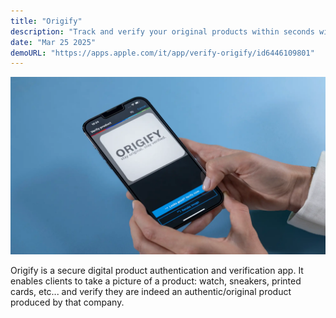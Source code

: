 ```yaml
---
title: "Origify"
description: "Track and verify your original products within seconds with our covert and digital product authentication solution"
date: "Mar 25 2025"
demoURL: "https://apps.apple.com/it/app/verify-origify/id6446109801"
---
```


![Origify](/origify.png)

Origify is a secure digital product authentication and verification app. It enables clients to take a picture of a product: watch, sneakers, printed cards, etc... and verify they are indeed an authentic/original product produced by that company.